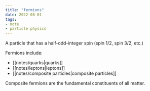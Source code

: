 ```yaml
---
title: "fermions"
date: 2022-08-01
tags:
- note
- particle physics
---
```

A particle that has a half-odd-integer spin (spin 1/2, spin 3/2, etc.)

Fermions include:
- [[notes/quarks|quarks]]
- [[notes/leptons|leptons]]
- [[notes/composite particles|composite particles]]

Composite fermions are the fundamental constituents of all matter.

